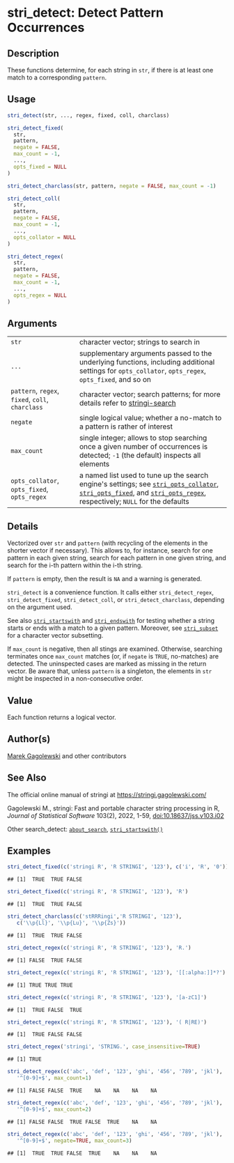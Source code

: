 # stri_detect: Detect Pattern Occurrences

## Description

These functions determine, for each string in `str`, if there is at least one match to a corresponding `pattern`.

## Usage

``` r
stri_detect(str, ..., regex, fixed, coll, charclass)

stri_detect_fixed(
  str,
  pattern,
  negate = FALSE,
  max_count = -1,
  ...,
  opts_fixed = NULL
)

stri_detect_charclass(str, pattern, negate = FALSE, max_count = -1)

stri_detect_coll(
  str,
  pattern,
  negate = FALSE,
  max_count = -1,
  ...,
  opts_collator = NULL
)

stri_detect_regex(
  str,
  pattern,
  negate = FALSE,
  max_count = -1,
  ...,
  opts_regex = NULL
)
```

## Arguments

|  |  |
|----|----|
| `str` | character vector; strings to search in |
| `...` | supplementary arguments passed to the underlying functions, including additional settings for `opts_collator`, `opts_regex`, `opts_fixed`, and so on |
| `pattern`, `regex`, `fixed`, `coll`, `charclass` | character vector; search patterns; for more details refer to [stringi-search](about_search.md) |
| `negate` | single logical value; whether a no-match to a pattern is rather of interest |
| `max_count` | single integer; allows to stop searching once a given number of occurrences is detected; `-1` (the default) inspects all elements |
| `opts_collator`, `opts_fixed`, `opts_regex` | a named list used to tune up the search engine\'s settings; see [`stri_opts_collator`](stri_opts_collator.md), [`stri_opts_fixed`](stri_opts_fixed.md), and [`stri_opts_regex`](stri_opts_regex.md), respectively; `NULL` for the defaults |

## Details

Vectorized over `str` and `pattern` (with recycling of the elements in the shorter vector if necessary). This allows to, for instance, search for one pattern in each given string, search for each pattern in one given string, and search for the i-th pattern within the i-th string.

If `pattern` is empty, then the result is `NA` and a warning is generated.

`stri_detect` is a convenience function. It calls either `stri_detect_regex`, `stri_detect_fixed`, `stri_detect_coll`, or `stri_detect_charclass`, depending on the argument used.

See also [`stri_startswith`](stri_startsendswith.md) and [`stri_endswith`](stri_startsendswith.md) for testing whether a string starts or ends with a match to a given pattern. Moreover, see [`stri_subset`](stri_subset.md) for a character vector subsetting.

If `max_count` is negative, then all stings are examined. Otherwise, searching terminates once `max_count` matches (or, if `negate` is `TRUE`, no-matches) are detected. The uninspected cases are marked as missing in the return vector. Be aware that, unless `pattern` is a singleton, the elements in `str` might be inspected in a non-consecutive order.

## Value

Each function returns a logical vector.

## Author(s)

[Marek Gagolewski](https://www.gagolewski.com/) and other contributors

## See Also

The official online manual of <span class="pkg">stringi</span> at <https://stringi.gagolewski.com/>

Gagolewski M., <span class="pkg">stringi</span>: Fast and portable character string processing in R, *Journal of Statistical Software* 103(2), 2022, 1-59, [doi:10.18637/jss.v103.i02](https://doi.org/10.18637/jss.v103.i02)

Other search_detect: [`about_search`](about_search.md), [`stri_startswith()`](stri_startsendswith.md)

## Examples




``` r
stri_detect_fixed(c('stringi R', 'R STRINGI', '123'), c('i', 'R', '0'))
```

```
## [1]  TRUE  TRUE FALSE
```

``` r
stri_detect_fixed(c('stringi R', 'R STRINGI', '123'), 'R')
```

```
## [1]  TRUE  TRUE FALSE
```

``` r
stri_detect_charclass(c('stRRRingi','R STRINGI', '123'),
   c('\\p{Ll}', '\\p{Lu}', '\\p{Zs}'))
```

```
## [1]  TRUE  TRUE FALSE
```

``` r
stri_detect_regex(c('stringi R', 'R STRINGI', '123'), 'R.')
```

```
## [1] FALSE  TRUE FALSE
```

``` r
stri_detect_regex(c('stringi R', 'R STRINGI', '123'), '[[:alpha:]]*?')
```

```
## [1] TRUE TRUE TRUE
```

``` r
stri_detect_regex(c('stringi R', 'R STRINGI', '123'), '[a-zC1]')
```

```
## [1]  TRUE FALSE  TRUE
```

``` r
stri_detect_regex(c('stringi R', 'R STRINGI', '123'), '( R|RE)')
```

```
## [1]  TRUE FALSE FALSE
```

``` r
stri_detect_regex('stringi', 'STRING.', case_insensitive=TRUE)
```

```
## [1] TRUE
```

``` r
stri_detect_regex(c('abc', 'def', '123', 'ghi', '456', '789', 'jkl'),
   '^[0-9]+$', max_count=1)
```

```
## [1] FALSE FALSE  TRUE    NA    NA    NA    NA
```

``` r
stri_detect_regex(c('abc', 'def', '123', 'ghi', '456', '789', 'jkl'),
   '^[0-9]+$', max_count=2)
```

```
## [1] FALSE FALSE  TRUE FALSE  TRUE    NA    NA
```

``` r
stri_detect_regex(c('abc', 'def', '123', 'ghi', '456', '789', 'jkl'),
   '^[0-9]+$', negate=TRUE, max_count=3)
```

```
## [1]  TRUE  TRUE FALSE  TRUE    NA    NA    NA
```
